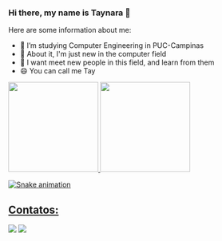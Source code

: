 ### Hi there, my name is Taynara 👋

Here are some information about me:

- 🔭 I’m studying Computer Engineering in PUC-Campinas
- 🤔 About it, I'm just new in the computer field
- 💬 I want meet new people in this field, and learn from them
- 😄 You can call me Tay


<div>
<a href="https://github.com/Thay483">
<img height="180em" src="https://github-readme-stats.vercel.app/api/top-langs/?username=Thay483&layout=compact&langs_count=7&theme=dracula"/>
<img height="180em" src="https://github-readme-stats.vercel.app/api?username=Thay483&show_icons=true&theme=dracula&include_all_commits=true&count_private=true"/>
</div>

![Snake animation](https://github.com/Thay483/Thay483/blob/output/github-contribution-grid-snake.svg)

## Contatos:

<div>
<a href="https://instagram.com/_thay_ofc_" target="_blank"><img src="https://img.shields.io/badge/-Instagram-%23E4405F?style=for-the-badge&logo=instagram&logoColor=white" target="_blank"></a>
<a href="https://www.linkedin.com/in/taynara-araújo-34a4a9173" target="_blank"><img src="https://img.shields.io/badge/-LinkedIn-%230077B5?style=for-the-badge&logo=linkedin&logoColor=white" target="_blank"></a>   
</div>
